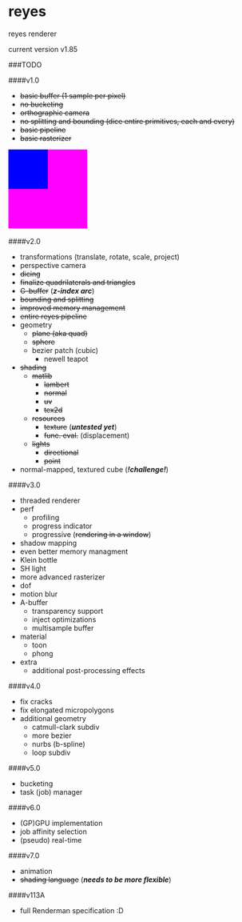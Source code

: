 # reyes
reyes renderer

current version v1.85

###TODO

####v1.0

- ~~basic buffer (1 sample per pixel)~~
- ~~no bucketing~~
- ~~orthographic camera~~
- ~~no splitting and bounding (dice entire primitives, each and every)~~
- ~~basic pipeline~~
- ~~basic rasterizer~~

![First render](log/reyes_first.png "First image")

####v2.0

- transformations (translate, rotate, scale, project)
- perspective camera
- ~~dicing~~
- ~~finalize quadrilaterals and triangles~~
- ~~G-buffer~~ (***z-index arc***)
- ~~bounding and splitting~~
- ~~improved memory management~~
- ~~entire reyes pipeline~~
- geometry
    - ~~plane (aka quad)~~
    - ~~sphere~~
    - bezier patch (cubic)
        - newell teapot
- ~~shading~~
    - ~~matlib~~
        - ~~lambert~~
        - ~~normal~~
        - ~~uv~~
        - ~~tex2d~~
    - ~~resources~~
        - ~~texture~~ (***untested yet***)
        - ~~func. eval.~~ (displacement)
    - ~~lights~~
        - ~~directional~~
        - ~~point~~
- normal-mapped, textured cube (***!challenge!***)

####v3.0

- threaded renderer
- perf
    - profiling
    - progress indicator
    - progressive (~~rendering in a window~~)
- shadow mapping
- even better memory managment
- Klein bottle
- SH light
- more advanced rasterizer
- dof
- motion blur
- A-buffer
    - transparency support
    - inject optimizations
    - multisample buffer
- material
    - toon
    - phong
- extra
    - additional post-processing effects

####v4.0

- fix cracks
- fix elongated micropolygons
- additional geometry
    - catmull-clark subdiv
    - more bezier
    - nurbs (b-spline)
    - loop subdiv

####v5.0 

- bucketing
- task (job) manager

####v6.0

- (GP)GPU implementation
- job affinity selection
- (pseudo) real-time

####v7.0

- animation
- ~~shading language~~ (***needs to be more flexible***)

####v113A

- full Renderman specification :D